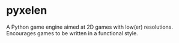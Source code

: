 # pyxelen
A Python game engine aimed at 2D games with low(er) resolutions.  Encourages games to be written in a functional style.
